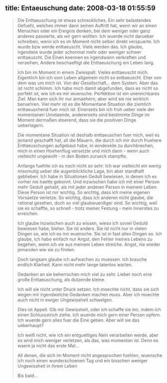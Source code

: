 title: Entaeuschung
date: 2008-03-18 01:55:59
---

> Die Enttaeuschung ist etwas schreckliches. Ein sehr belastendes Gefuehl, welches immer dann seinen Auftritt hat, wenn wir an einen Menschen oder ein Ereignis denken, bei dem weniger oder ganz anderes passierte, als wir gern wollten. 
> Ich wuerde nicht darueber schreiben, wenn ich es im Moment nicht selber direkt verspuerte. Ich wurde bzw werde enttaeuscht. Viele werden das. Ich glaube, irgendwie wurde jeder schonmal mehr oder weniger schwer enttaeuscht. 
> Die Einen koennen es irgendwann verkraften und verzeihen, Andere beschaeftigt die Enttaeuschung ein Leben lang. 
> 
> Ich bin im Moment in einem Zwiespalt. Vieles enttaeuscht mich. Eigentlich bin ich vom Leben allgemein nicht so enttaeuscht. Eher von dem was um mich ist. Von der Gesellschaft... dem System. Aber das ist nicht schlimm. Ich habe mich damit abgefunden, dass es nicht so perfekt ist, wie ich es mir wuensche. Perfektion ist ein unereichbares Ziel. Man kann sich ihr nur annaehern, aber wird sie nie wirklich beruehren. 
> Viel mehr ist es die Momentane Situation die ziemlich enttaeuschend fuer mich ist. Einerseits bin ich froh ueber viele der momentanen Umstaende, andererseits sind bestimmte Dinge im Moment dermaßen stoerend, dass sie die positiven Dinge ueberlagern. 
> 
> Die momentane Situation ist deshalb enttaeuschen fuer mich, weil es jemand geschafft hat, all die Mauern, die durch ich mir durch fruehere Enttaeuschungen aufgebaut habe, in windeseile zu durchbrechen, mich in einen Hoehenflug versetzte und mich dann - wenn auch vielleicht ungewollt - in den Boden zurueck stampfte. 
> 
> Anfangs fuehlte ich es noch nicht so sehr. Ich war vielleicht ein wenig missmutig ueber die augenblickliche Lage, bin aber standhaft geblieben. Ich habe in Situationen Gedult bewiesen, in denen ich es vorher nie haette gekonnt. Und inzwischen habe ich mit einer Person mehr Gedult gehabt, als mit jeder anderen Person in meinem Leben. 
> Diese Person ist mir wichtig. So wichtig, dass ich meine eigenen Vorsaetze verletze. So wichtig, dass ich anderen nicht glaube, die rational gesehen, doch so viel glaubwuerdiger sind. So wichtig, weil sie es schaffte, so schnell - trotz meiner Festung - mein Innerstes zu erreichen. 
> 
> Ich glaube inzwischen auch zu wissen, wieso ich soviel Geduld bewiesen habe, bisher. Sie ist anders. Sie ist nicht nur in vielen Dingen so, wie ich es mir wuensche. Sie ist in fast allen Dingen so. Ich glaube, ich habe einfach nur Angst, den Fehler meines Lebens zu begehen, wenn ich sie aus meinem Leben streiche. Angst, nie wieder jemanden wie sie zu finden. 
> 
> Doch langsam glaube ich aufwachen zu muessen. 
> Ich brauche endlich Klarheit. Kann nicht mehr lange tatenlos warten. 
> 
> Gedanken an sie beherrschen mich viel zu sehr. Lieber noch eine große Enttaeuschung, als dutzende kleine. 
> 
> Ich will sie nicht unter Druck setzen. Ich moechte nicht, dass sie sich wegen mir irgendwelche Gedanken machen muss. 
> Aber ich moechte auch nicht in ewiger Ungewissheit schwelgen. 
> 
> Dies ist Appell. Gib mir Gewissheit, oder ich schaffe sie mir, indem ich einen Schlussstrich ziehe. 
> Ich wuerde mich gern einer Person opfern. Ich wuerde gern alles fuer die Eine geben. Aber will sie das ueberhaupt? 
> 
> Ich weiß nicht, wie ich ein entgueltiges Nein verarbeiten werde, aber es wird mich weniger verletzen, als das, was momentan ist. Denn es waere ja nicht das erste Mal... 
> 
> All denen, die sich im Moment nicht angesprochen fuehlen, wuensche ich noch einen wunderschoenen Tag und ein bisschen weniger Ungewissheit in ihrem Leben 
> 
> Bis bald...
